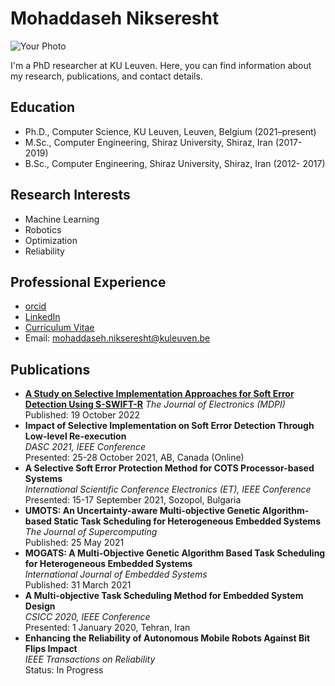 <link rel="stylesheet" type="text/css" href="style.css">

 <h1>Mohaddaseh Nikseresht</h1>
<div class="photo-text-container">
    <img src="{{ site.photo }}" alt="Your Photo">
    <div>
        <p>I'm a PhD researcher at KU Leuven. Here, you can find information about my research, publications, and contact details.</p>
    </div>
</div>

## Education 
- Ph.D., Computer Science, KU Leuven, Leuven, Belgium (2021–present)
- M.Sc., Computer Engineering, Shiraz University, Shiraz, Iran (2017- 2019)
- B.Sc., Computer Engineering, Shiraz University, Shiraz, Iran (2012- 2017)

## Research Interests
- Machine Learning
- Robotics
- Optimization
- Reliability

## Professional Experience
- [orcid](https://orcid.org/0000-0002-3558-0303)
- [LinkedIn](https://distrinet.cs.kuleuven.be/people/MohaddasehNikseresht)
- [Curriculum Vitae](https://distrinet.cs.kuleuven.be/people/MohaddasehNikseresht)
- Email: mohaddaseh.nikseresht@kuleuven.be

## Publications
- [**A Study on Selective Implementation Approaches for Soft Error Detection Using S-SWIFT-R**](https://www.mdpi.com/2079-9292/11/20/3380)
 _The Journal of Electronics (MDPI)_ Published: 19 October 2022
- **Impact of Selective Implementation on Soft Error Detection Through Low-level Re-execution**  
   _DASC 2021, IEEE Conference_  
   Presented: 25-28 October 2021, AB, Canada (Online)
- **A Selective Soft Error Protection Method for COTS Processor-based Systems**  
   _International Scientific Conference Electronics (ET), IEEE Conference_  
   Presented: 15-17 September 2021, Sozopol, Bulgaria
- **UMOTS: An Uncertainty-aware Multi-objective Genetic Algorithm-based Static Task Scheduling for Heterogeneous Embedded Systems**  
   _The Journal of Supercomputing_  
   Published: 25 May 2021
- **MOGATS: A Multi-Objective Genetic Algorithm Based Task Scheduling for Heterogeneous Embedded Systems**  
   _International Journal of Embedded Systems_  
   Published: 31 March 2021
- **A Multi-objective Task Scheduling Method for Embedded System Design**  
   _CSICC 2020, IEEE Conference_  
   Presented: 1 January 2020, Tehran, Iran
- **Enhancing the Reliability of Autonomous Mobile Robots Against Bit Flips Impact**  
   _IEEE Transactions on Reliability_  
   Status: In Progress
